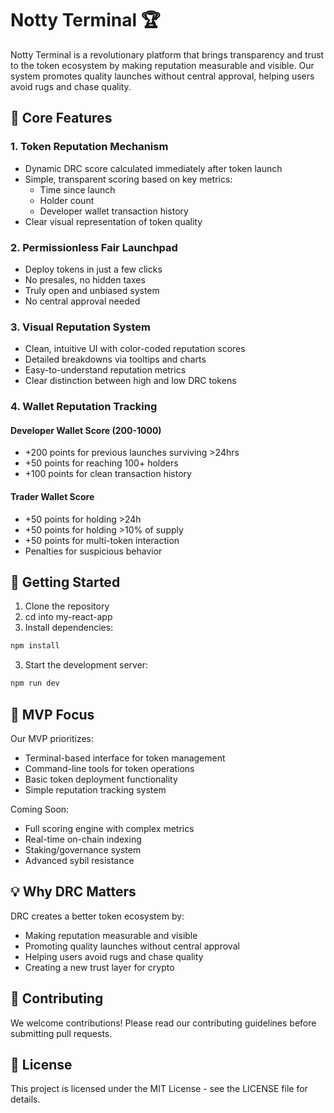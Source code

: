 # Notty Terminal 🏆

Notty Terminal is a revolutionary platform that brings transparency and trust to the token ecosystem by making reputation measurable and visible. Our system promotes quality launches without central approval, helping users avoid rugs and chase quality.

## 🌟 Core Features

### 1. Token Reputation Mechanism
- Dynamic DRC score calculated immediately after token launch
- Simple, transparent scoring based on key metrics:
  - Time since launch
  - Holder count
  - Developer wallet transaction history
- Clear visual representation of token quality

### 2. Permissionless Fair Launchpad
- Deploy tokens in just a few clicks
- No presales, no hidden taxes
- Truly open and unbiased system
- No central approval needed

### 3. Visual Reputation System
- Clean, intuitive UI with color-coded reputation scores
- Detailed breakdowns via tooltips and charts
- Easy-to-understand reputation metrics
- Clear distinction between high and low DRC tokens

### 4. Wallet Reputation Tracking
#### Developer Wallet Score (200-1000)
- +200 points for previous launches surviving >24hrs
- +50 points for reaching 100+ holders
- +100 points for clean transaction history

#### Trader Wallet Score
- +50 points for holding >24h
- +50 points for holding >10% of supply
- +50 points for multi-token interaction
- Penalties for suspicious behavior

## 🚀 Getting Started

1. Clone the repository
2. cd into my-react-app
2. Install dependencies:
```bash
npm install
```
3. Start the development server:
```bash
npm run dev
```

## 🎯 MVP Focus

Our MVP prioritizes:
- Terminal-based interface for token management
- Command-line tools for token operations
- Basic token deployment functionality
- Simple reputation tracking system

Coming Soon:
- Full scoring engine with complex metrics
- Real-time on-chain indexing
- Staking/governance system
- Advanced sybil resistance

## 💡 Why DRC Matters

DRC creates a better token ecosystem by:
- Making reputation measurable and visible
- Promoting quality launches without central approval
- Helping users avoid rugs and chase quality
- Creating a new trust layer for crypto

## 🤝 Contributing

We welcome contributions! Please read our contributing guidelines before submitting pull requests.

## 📝 License

This project is licensed under the MIT License - see the LICENSE file for details.